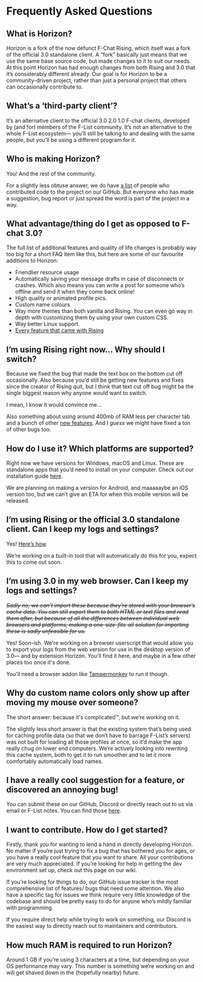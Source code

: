 # Frequently Asked Questions

## What is Horizon?

Horizon is a fork of the now defunct F-Chat Rising, which itself was a fork of the official 3.0 standalone client. A “fork” basically just means that we use the same base source code, but made changes to it to suit our needs. At this point Horizon has had enough changes from both Rising and 3.0 that it’s considerably different already.
Our goal is for Horizon to be a community-driven project, rather than just a personal project that others can occasionally contribute to.

## What’s a ‘third-party client’?

It’s an alternative client to the official 3.0 2.0 1.0 F-chat clients, developed by (and for) members of the F-List community. It’s not an alternative to the whole F-List ecosystem— you’ll still be talking to and dealing with the same people, but you’ll be using a different program for it.

## Who is making Horizon?

You! And the rest of the community.

For a slightly less obtuse answer, we do have [a list](https://github.com/Fchat-Horizon/Horizon/blob/main/CONTRIBUTORS.md) of people who contributed code to the project on our GitHub. But everyone who has made a suggestion, bug report or just spread the word is part of the project in a way.

## What advantage/thing do I get as opposed to F-chat 3.0?

The full list of additional features and quality of life changes is probably way too big for a short FAQ item like this, but here are some of our favourite additions to Horizon:
- Friendlier resource usage
- Automatically saving your message drafts in case of disconnects or crashes. Which also means you can write a post for someone who’s offline and send it when they come back online!
- High quality or animated profile pics.
- Custom name colours
- Way more themes than both vanilla and Rising. You can even go way in depth with customizing them by using your own custom CSS.
- Way better Linux support.
- [Every feature that came with Rising](rising)

## I’m using Rising right now… Why should I switch?

Because we fixed the bug that made the text box on the bottom cut off occasionally.
Also because you’d still be getting new features and fixes since the creator of Rising quit, but I think that text cut off bug might be the single biggest reason why anyone would want to switch.

I mean, I know it would convince me…

Also something about using around 400mb of RAM less per character tab and a bunch of other [new features](features-overview). And I *guess* we might have fixed a ton of other bugs too.

## How do I use it? Which platforms are supported?

Right now we have versions for Windows, macOS and Linux. These are standalone apps that you’d need to install on your computer. Check out our installation guide [here](guides/install).

We are planning on making a version for Android, and maaaaaybe an iOS version too, but we can’t give an ETA for when this mobile version will be released.

## I’m using Rising or the official 3.0 standalone client. Can I keep my logs and settings?

Yes! [Here’s how](guides/moving-from-rising).

We’re working on a built-in tool that will automatically do this for you, expect this to come out soon.

## I’m using 3.0 in my web browser. Can I keep my logs and settings?

*~~Sadly no, we can’t import these because they’re stored with your browser’s cache data. You can still export them to both HTML or text files and read them after, but because of all the differences between individual web browsers and platforms, making a one-size-fits-all solution for importing these is sadly unfeasible for us.~~*

Yes! Soon-ish. We're working on a browser userscript that would allow you to export your logs from the web version for use in the desktop version of 3.0— and by extension Horizon. You'll find it here, and maybe in a few other places too once it's done.

You'll need a browser addon like [Tampermonkey](https://www.tampermonkey.net/index.php) to run it though.

## Why do custom name colors only show up after moving my mouse over someone?

The short answer: because it's complicated™, but we’re working on it.

The slightly less short answer is that the existing system that’s being used for caching profile data (so that we don’t have to barrage F-List’s servers) was not built for loading all those profiles at once, so it’d make the app really chug on lower end computers. We’re actively looking into rewriting this cache system, both to get it to run smoother and to let it more comfortably automatically load names.

## I have a really cool suggestion for a feature, or discovered an annoying bug!

You can submit these on our GitHub, Discord or directly reach out to us via email or F-List notes. You can find those [here](../contact).

## I want to contribute. How do I get started?

Firstly, thank you for wanting to lend a hand in directly developing Horizon. No matter if you’re just trying to fix a bug that has bothered you for ages, or you have a really cool feature that you want to share. All your contributions are very much appreciated.
If you’re looking for help in getting the dev environment set up, check out this page on our wiki.

If you’re looking for things to do, our GitHub issue tracker is the most comprehensive list of features/ bugs that need some attention. We also have a specific tag for issues we think require very little knowledge of the codebase and should be pretty easy to do for anyone who’s mildly familiar with programming.

If you require direct help while trying to work on something, our Discord is the easiest way to directly reach out to maintainers and contributors.

## How much RAM is required to run Horizon?

Around 1 GB if you’re using 3 characters at a time, but depending on your OS performance may vary. This number is something we’re working on and will get shaved down in the (hopefully nearby) future.



